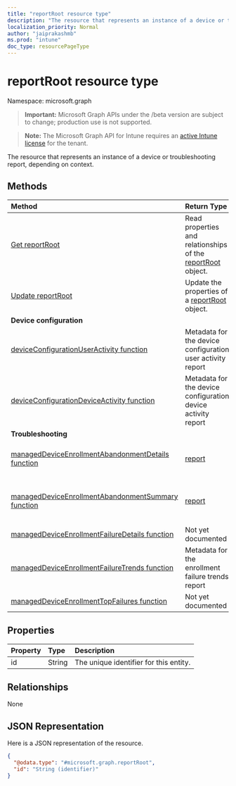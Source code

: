 ```yaml
---
title: "reportRoot resource type"
description: "The resource that represents an instance of a device or troubleshooting report, depending on context."
localization_priority: Normal
author: "jaiprakashmb"
ms.prod: "intune"
doc_type: resourcePageType
---
```


# reportRoot resource type

Namespace: microsoft.graph

> **Important:** Microsoft Graph APIs under the /beta version are subject to change; production use is not supported.

> **Note:** The Microsoft Graph API for Intune requires an [active Intune license](https://go.microsoft.com/fwlink/?linkid=839381) for the tenant.

The resource that represents an instance of a device or troubleshooting report, depending on context.

## Methods
|Method|Return Type|Description|
|:---|:---|:---|
|[Get reportRoot](../api/intune-shared-reportroot-get.md)|Read properties and relationships of the [reportRoot](../resources/intune-shared-reportroot.md) object.|
|[Update reportRoot](../api/intune-shared-reportroot-update.md)|Update the properties of a [reportRoot](../resources/intune-shared-reportroot.md) object.|
|**Device configuration**|
|[deviceConfigurationUserActivity function](../api/intune-shared-reportroot-deviceconfigurationuseractivity.md)|Metadata for the device configuration user activity report|
|[deviceConfigurationDeviceActivity function](../api/intune-shared-reportroot-deviceconfigurationdeviceactivity.md)|Metadata for the device configuration device activity report|
|**Troubleshooting**|
|[managedDeviceEnrollmentAbandonmentDetails function](../api/intune-shared-reportroot-manageddeviceenrollmentabandonmentdetails.md)|[report](../resources/intune-shared-report.md)|Metadata for Enrollment abandonment details report|
|[managedDeviceEnrollmentAbandonmentSummary function](../api/intune-shared-reportroot-manageddeviceenrollmentabandonmentsummary.md)|[report](../resources/intune-shared-report.md)|Metadata for Enrollment abandonment summary report|
|[managedDeviceEnrollmentFailureDetails function](../api/intune-shared-reportroot-manageddeviceenrollmentfailuredetails.md)|Not yet documented|
|[managedDeviceEnrollmentFailureTrends function](../api/intune-shared-reportroot-manageddeviceenrollmentfailuretrends.md)|Metadata for the enrollment failure trends report|
|[managedDeviceEnrollmentTopFailures function](../api/intune-shared-reportroot-manageddeviceenrollmenttopfailures.md)|Not yet documented|

## Properties
|Property|Type|Description|
|:---|:---|:---|
|id|String|The unique identifier for this entity.|

## Relationships
None

## JSON Representation
Here is a JSON representation of the resource.
<!-- {
  "blockType": "resource",
  "keyProperty": "id",
  "@odata.type": "microsoft.graph.reportRoot"
}
-->
``` json
{
  "@odata.type": "#microsoft.graph.reportRoot",
  "id": "String (identifier)"
}
```
